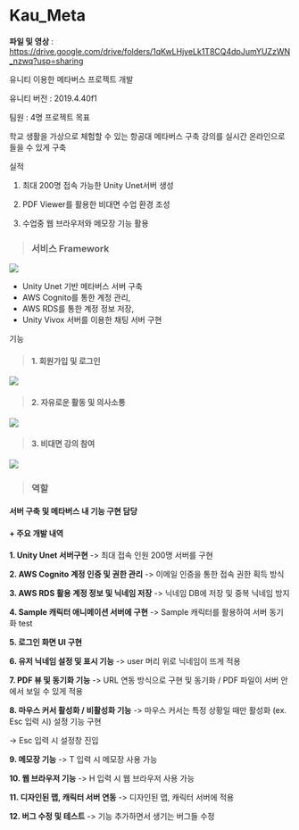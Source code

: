 # Kau_Meta

**파일 및 영상** : https://drive.google.com/drive/folders/1qKwLHjyeLk1T8CQ4dpJumYUZzWN_nzwq?usp=sharing

유니티 이용한 메타버스 프로젝트 개발

유니티 버전 : 2019.4.40f1

팀원 :  4명
프로젝트 목표

학교 생활을 가상으로 체험할 수 있는 항공대 메타버스 구축
강의를 실시간 온라인으로 들을 수 있게 구축
 

실적

1. 최대 200명 접속 가능한 Unity Unet서버 생성

2. PDF Viewer를 활용한 비대면 수업 환경 조성

3. 수업중 웹 브라우저와 메모장 기능 활용


> ### 서비스 Framework
<img src="https://velog.velcdn.com/images/opop8834/post/8046d03a-10a7-4df9-9829-ee6568275ae9/image.png">

- Unity Unet 기반 메타버스 서버 구축<br/>
- AWS Cognito를 통한 계정 관리, <br/>
- AWS RDS를 통한 계정 정보 저장, <br/>
- Unity Vivox 서버를 이용한 채팅 서버 구현

기능
> #### 1. 회원가입 및 로그인
<img src="https://velog.velcdn.com/images/opop8834/post/f5b13542-f677-488b-9503-d2ea57291bd0/image.png">

> #### 2. 자유로운 활동 및 의사소통
<img src="https://velog.velcdn.com/images/opop8834/post/4e5e45f7-6bf6-481a-9cbd-3185a0c30466/image.png">

> #### 3. 비대면 강의 참여
<img src="https://velog.velcdn.com/images/opop8834/post/ffd226ed-9995-443f-9d61-ccd1aab35a24/image.png">


> ### 역할
#### 서버 구축 및 메타버스 내 기능 구현 담당
#### + 주요 개발 내역
**1. Unity Unet 서버구현**
 -> 최대 접속 인원 200명 서버를 구현
 
**2. AWS  Cognito 계정 인증 및 권한 관리**
 ->  이메일 인증을 통한 접속 권한 획득 방식
 
**3. AWS RDS 활용 계정 정보 및 닉네임 저장**
 ->  닉네임 DB에 저장 및 중복 닉네임 방지
 
**4. Sample 캐릭터 애니메이션 서버에 구현**
 ->    Sample 캐릭터를 활용하여 서버 동기화 test
 
**5. 로그인 화면 UI 구현**

**6. 유저 닉네임 설정 및 표시  기능**
 ->   user 머리 위로 닉네임이 뜨게 적용
 
**7. PDF 뷰 및 동기화 기능**
 ->   URL 연동 방식으로 구현 및 동기화 / PDF 파일이 서버 안에서 보일 수 있게 적용
 
**8. 마우스 커서 활성화 / 비활성화 기능**
 ->   마우스 커서는 특정 상황일 때만 활성화 (ex. Esc 입력 시)
설정 기능 구현

 ->  Esc 입력 시 설정창 진입
 
**9. 메모장 기능**
 ->  T 입력 시 메모장 사용 가능 
 
**10. 웹 브라우저 기능**
 ->  H 입력 시 웹 브라우저 사용 가능
 
**11. 디자인된  맵, 캐릭터 서버 연동**
 ->  디자인된 맵, 캐릭터 서버에 적용
 
**12. 버그 수정 및 테스트**
 ->  기능 추가하면서 생기는 버그들 수정
 
